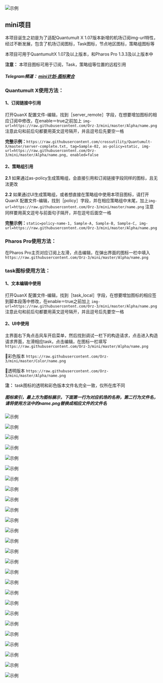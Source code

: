 
![示例](https://raw.githubusercontent.com/Orz-3/mini/none/头部.png)

## mini项目

本项目诞生之初是为了适配Quantumult X 1.07版本新增的机场订阅img-url特性，经过不断发展，包含了机场订阅图标，Task图标，节点地区图标，策略组图标等

本项目可用于QuantumultX 1.07及以上版本，和Pharos Pro 1.3.3及以上版本中

**注意：** 本项目图标可用于订阅，Task，策略组等位置的远程引用

##### Telegram频道： [mini计划-图标聚合](https://t.me/Orzmini)

### Quantumult X使用方法：

####  1、订阅链接中引用
  
  打开QuanX 配置文件-编辑，找到［server_remote］字段，在想要增加图标的相应订阅中修改，在enable＝true之前加上
  `img-url=https://raw.githubusercontent.com/Orz-3/mini/master/Alpha/name.png`
  注意此句和前后句都要用英文逗号隔开，并且逗号后先要空一格
  

  **完整示例：**`https://raw.githubusercontent.com/crossutility/Quantumult-X/master/server-complete.txt, tag=Sample-02, as-policy=static, img-url=https://raw.githubusercontent.com/Orz-3/mini/master/Alpha/name.png, enabled=false`

####  2、策略组引用
  
  **2.1** 如果通过as-policy生成策略组，会直接引用和订阅链接字段同样的图标，且无法更改
  
  **2.2** 如果通过UI生成策略组，或者想直接在策略组中使用本项目图标，请打开QuanX 配置文件-编辑，找到［policy］字段，并在相应策略组中末尾，加上`img-url=https://raw.githubusercontent.com/Orz-3/mini/master/name.png`  注意同样要用英文逗号与前面句子隔开，并在逗号后面空一格

  **完整示例：**`static=policy-name-1, Sample-A, Sample-B, Sample-C, img-url=https://raw.githubusercontent.com/Orz-3/mini/master/Alpha/name.png`
  
### Pharos Pro使用方法：

  在Pharos Pro主页对应订阅上左滑，点击编辑，在弹出界面的图标一栏中填入 `https://raw.githubusercontent.com/Orz-3/mini/master/Alpha/name.png`
  
### task图标使用方法：

####  1、文本编辑中使用
打开QuanX 配置文件-编辑，找到［task_local］字段，在想要增加图标的相应签到脚本段落中修改，在enable＝true之前加上 `img-url=https://raw.githubusercontent.com/Orz-3/mini/master/Alpha/name.png` 注意此句和前后句都要用英文逗号隔开，并且逗号后先要空一格

####  2、UI中使用
主界面右下角点击风车开启菜单，然后找到调试一栏下的构造请求，点击进入构造请求界面，左滑相应task，点击编辑，在图标一栏填写 `https://raw.githubusercontent.com/Orz-3/mini/master/Alpha/name.png`

🔘彩色版本 `https://raw.githubusercontent.com/Orz-3/mini/master/Color/name.png`

🔘透明版本 `https://raw.githubusercontent.com/Orz-3/mini/master/Alpha/name.png`

  **注：** task图标的透明和彩色版本文件名完全一致，仅所在库不同

##### 图标索引，最上方为图标展示，下面第一行为对应机场的名称，第二行为文件名，请将使用方法中的name.png替换成相应文件的文件名

![示例](https://raw.githubusercontent.com/Orz-3/mini/none/机场.png)

![示例](https://raw.githubusercontent.com/Orz-3/mini/none/2.5-1.png)

![示例](https://raw.githubusercontent.com/Orz-3/mini/none/2.5-2.png)

![示例](https://raw.githubusercontent.com/Orz-3/mini/none/2.5-3.png)

![示例](https://raw.githubusercontent.com/Orz-3/mini/none/2.5-4.png)

![示例](https://raw.githubusercontent.com/Orz-3/mini/none/2.5-5.png)

![示例](https://raw.githubusercontent.com/Orz-3/mini/none/彩蛋.png)

![示例](https://raw.githubusercontent.com/Orz-3/mini/none/2.5-彩蛋.png)

![示例](https://raw.githubusercontent.com/Orz-3/mini/none/策略.png)

![示例](https://raw.githubusercontent.com/Orz-3/mini/none/策略1.png)

![示例](https://raw.githubusercontent.com/Orz-3/mini/none/策略2.png)

![示例](https://raw.githubusercontent.com/Orz-3/mini/none/策略3.png)

![示例](https://raw.githubusercontent.com/Orz-3/mini/none/策略4.png)

![示例](https://raw.githubusercontent.com/Orz-3/mini/none/地区.png)

![示例](https://raw.githubusercontent.com/Orz-3/mini/none/地区1.png)

![示例](https://raw.githubusercontent.com/Orz-3/mini/none/地区2.png)

![示例](https://raw.githubusercontent.com/Orz-3/mini/none/地区3.png)

![示例](https://raw.githubusercontent.com/Orz-3/mini/none/Task.png)

![示例](https://raw.githubusercontent.com/Orz-3/mini/none/-1.png)

![示例](https://raw.githubusercontent.com/Orz-3/mini/none/-2.png)

![示例](https://raw.githubusercontent.com/Orz-3/mini/none/-3.png)

![示例](https://raw.githubusercontent.com/Orz-3/mini/none/-4.png)

![示例](https://raw.githubusercontent.com/Orz-3/mini/none/-5.png)

![示例](https://raw.githubusercontent.com/Orz-3/mini/none/-6.png)

![示例](https://raw.githubusercontent.com/Orz-3/mini/none/-7.png)

![示例](https://raw.githubusercontent.com/Orz-3/mini/none/yaofan.png)
